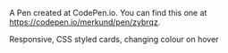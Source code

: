 A Pen created at CodePen.io. You can find this one at https://codepen.io/merkund/pen/zybrqz.

 Responsive, CSS styled cards, changing colour on hover
